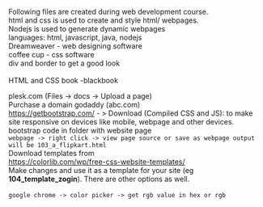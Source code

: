 Following files are created during web development course. <br/>
html and css is used to create and style html/ webpages. <br/>
Nodejs is used to generate dynamic webpages <br/>
languages: html, javascript, java, nodejs <br/>
Dreamweaver - web designing software  <br/>
coffee cup - css software  <br/>
div and border to get a good look  <br/>\
HTML and CSS book -blackbook

plesk.com  (Files -> docs -> Upload a page) <br/>
Purchase a domain godaddy (abc.com)  <br/>
https://getbootstrap.com/ - > Download (Compiled CSS and JS): to make site responsive on devices like mobile, webpage and other devices.
bootstrap code in folder with website page
<br/>
`webpage -> right click -> view page source or save as webpage output will be 103_a_flipkart.html`
<br/>
Download templates from<br/>
https://colorlib.com/wp/free-css-website-templates/<br/>
Make changes and use it as a template for your site (eg **104_template_zogin**). There are other options as well.
<br/>
<br/>
`google chrome -> color picker -> get rgb value in hex or rgb` <br/>



